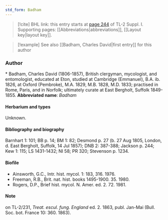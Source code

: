 ```yaml
---
std_form: Badham
---
```


> [!cite] BHL link: this entry starts at [page 244](https://www.biodiversitylibrary.org/page/33264971) of TL-2 Suppl. I.
> Supporting pages: [[Abbreviations|abbreviations]], [[Layout key|layout key]].

> [!example] See also [[Badham, Charles David|first entry]] for this author

### Author

\* Badham, Charles David (1806-1857), British clergyman, mycologist, and entomologist, educated at Eton, studied at Cambridge (Emmanuel), B.A. ib. 1826, at Oxford (Pembroke), M.A. 1829, M.B. 1828, M.D. 1833; practised in Rome, Paris, and in Norfolk; ultimately curate at East Bergholt, Suffolk 1849-1855. 
**Abbreviated name**: *Badham*

#### Herbarium and types

Unknown.

#### Bibliography and biography

Barnhart 1: 101; BB p. 14; BM 1: 82; Desmond p. 27 (b. 27 Aug 1805, London, d. East Bergholt, Suffolk, 14 Jul 1857); DNB 2: 387-388; Jackson p. 244; Kew 1: 115; LS 1431-1432; NI 58; PR 320; Stevenson p. 1234.

#### Biofile

- Ainsworth, G.C., Intr. hist. mycol. 1: 183, 316. 1976.
- Freeman, R.B., Brit. nat. hist. books 1495-1900. 35. 1980.
- Rogers, D.P., Brief hist. mycol. N. Amer. ed. 2. 72. 1981.

#### Note

on TL-2/231, *Treat. escul. fung. England* ed. 2. 1863, publ. Jan-Mai (Bull. Soc. bot. France 10: 360. 1863).

